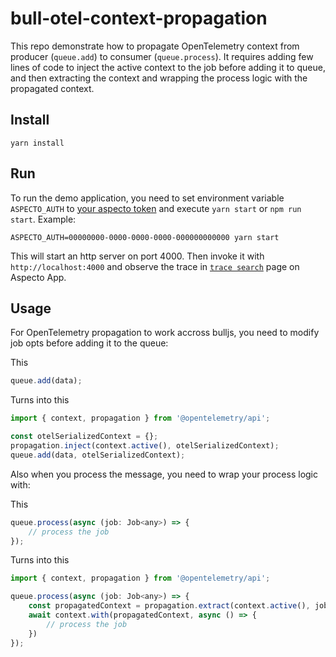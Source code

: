 # bull-otel-context-propagation

This repo demonstrate how to propagate OpenTelemetry context from producer (`queue.add`) to consumer (`queue.process`). It requires adding few lines of code to inject the active context to the job before adding it to queue, and then extracting the context and wrapping the process logic with the propagated context.

## Install

```
yarn install
```

## Run

To run the demo application, you need to set environment variable `ASPECTO_AUTH` to [your aspecto token](https://app.aspecto.io/7fe312f8/integration/tokens) and execute `yarn start` or `npm run start`. Example:
```
ASPECTO_AUTH=00000000-0000-0000-0000-000000000000 yarn start
```

This will start an http server on port 4000. Then invoke it with `http://localhost:4000` and observe the trace in [`trace search`](https://app.aspecto.io/search) page on Aspecto App.

## Usage
For OpenTelemetry propagation to work accross bulljs, you need to modify job opts before adding it to the queue:

This
```js
queue.add(data);
```

Turns into this
```js
import { context, propagation } from '@opentelemetry/api';

const otelSerializedContext = {};
propagation.inject(context.active(), otelSerializedContext);
queue.add(data, otelSerializedContext);
```

Also when you process the message, you need to wrap your process logic with:

This
```js
queue.process(async (job: Job<any>) => {
    // process the job
});
```

Turns into this
```js
import { context, propagation } from '@opentelemetry/api';

queue.process(async (job: Job<any>) => {
    const propagatedContext = propagation.extract(context.active(), job.opts);
    await context.with(propagatedContext, async () => {
        // process the job
    })
});
```